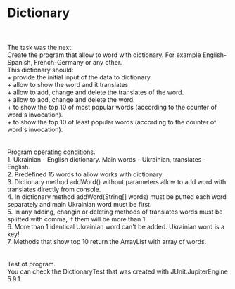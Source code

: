# Dictionary

</br>
</br>
The task was the next:</br>
Create the program that allow to word with dictionary. For example English-Spanish, French-Germany or any other.</br>
This dictionary should:</br>
+ provide the initial input of the data to dictionary.</br>
+ allow to show the word and it translates.</br>
+ allow to add, change and delete the translates of the word.</br>
+ allow to add, change and delete the word.</br>
+ to show the top 10 of most popular words (according to the counter of word's invocation).</br>
+ to show the top 10 of least popular words (according to the counter of word's invocation).</br>
</br>
</br>
Program operating conditions.</br>
1. Ukrainian - English dictionary. Main words - Ukrainian, translates - English.</br>
2. Predefined 15 words to allow works with dictionary.</br>
3. Dictionary method addWord() without parameters allow to add word with translates directly from console.</br>
4. In dictionary method addWord(String[] words) must be putted each word separately and main Ukrainian word must be first.</br>
5. In any adding, changin or deleting methods of translates words must be splitted with comma, if them will be more than 1.</br>
6. More than 1 identical Ukrainian word can't be added. Ukrainian word is a key!</br>
7. Methods that show top 10 return the ArrayList with array of words.</br>
</br>
</br>
Test of program.</br>
You can check the DictionaryTest that was created with JUnit.JupiterEngine 5.9.1.

